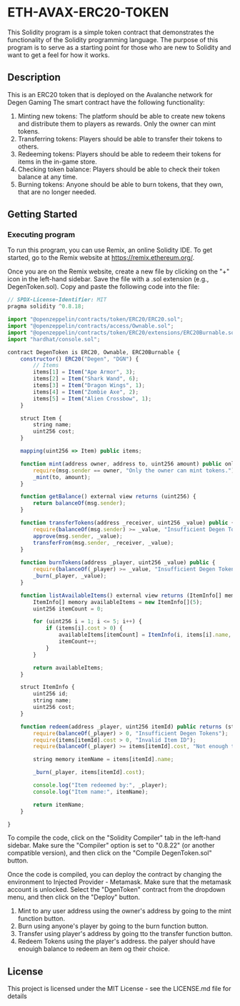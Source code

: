 # ETH-AVAX-ERC20-TOKEN

This Solidity program is a simple token contract that demonstrates the functionality of the Solidity programming language. The purpose of this program is to serve as a starting point for those who are new to Solidity and want to get a feel for how it works.

## Description

This is an ERC20 token that is deployed on the Avalanche network for Degen Gaming
The smart contract have the following functionality:
1. Minting new tokens: The platform should be able to create new tokens and distribute them to players as rewards. Only the owner can mint tokens.
2. Transferring tokens: Players should be able to transfer their tokens to others.
3. Redeeming tokens: Players should be able to redeem their tokens for items in the in-game store.
4. Checking token balance: Players should be able to check their token balance at any time.
5. Burning tokens: Anyone should be able to burn tokens, that they own, that are no longer needed.

## Getting Started

### Executing program

To run this program, you can use Remix, an online Solidity IDE. To get started, go to the Remix website at https://remix.ethereum.org/.

Once you are on the Remix website, create a new file by clicking on the "+" icon in the left-hand sidebar. Save the file with a .sol extension (e.g., DegenToken.sol). Copy and paste the following code into the file:

```javascript
// SPDX-License-Identifier: MIT
pragma solidity ^0.8.18;

import "@openzeppelin/contracts/token/ERC20/ERC20.sol";
import "@openzeppelin/contracts/access/Ownable.sol";
import "@openzeppelin/contracts/token/ERC20/extensions/ERC20Burnable.sol";
import "hardhat/console.sol";

contract DegenToken is ERC20, Ownable, ERC20Burnable {
    constructor() ERC20("Degen", "DGN") {
        // Items
        items[1] = Item("Ape Armor", 3);
        items[2] = Item("Shark Wand", 6);
        items[3] = Item("Dragon Wings", 1);
        items[4] = Item("Zombie Axe", 2);
        items[5] = Item("Alien Crossbow", 1);
    }

    struct Item {
        string name;
        uint256 cost;
    }

    mapping(uint256 => Item) public items;

    function mint(address owner, address to, uint256 amount) public onlyOwner {
        require(msg.sender == owner, "Only the owner can mint tokens.");
        _mint(to, amount);
    }

    function getBalance() external view returns (uint256) {
        return balanceOf(msg.sender);
    }

    function transferTokens(address _receiver, uint256 _value) public {
        require(balanceOf(msg.sender) >= _value, "Insufficient Degen Tokens");
        approve(msg.sender, _value);
        transferFrom(msg.sender, _receiver, _value);
    }
    
    function burnTokens(address _player, uint256 _value) public {
        require(balanceOf(_player) >= _value, "Insufficient Degen Tokens");
        _burn(_player, _value);
    }

    function listAvailableItems() external view returns (ItemInfo[] memory) {
        ItemInfo[] memory availableItems = new ItemInfo[](5);
        uint256 itemCount = 0;

        for (uint256 i = 1; i <= 5; i++) {
            if (items[i].cost > 0) {
                availableItems[itemCount] = ItemInfo(i, items[i].name, items[i].cost);
                itemCount++;
            }
        }

        return availableItems;
    }

    struct ItemInfo {
        uint256 id;
        string name;
        uint256 cost;
    }

    function redeem(address _player, uint256 itemId) public returns (string memory) {
        require(balanceOf(_player) > 0, "Insufficient Degen Tokens");
        require(items[itemId].cost > 0, "Invalid Item ID");
        require(balanceOf(_player) >= items[itemId].cost, "Not enough tokens to redeem this item");

        string memory itemName = items[itemId].name;

        _burn(_player, items[itemId].cost);

        console.log("Item redeemed by:", _player);
        console.log("Item name:", itemName);

        return itemName;
    }

}
```

To compile the code, click on the "Solidity Compiler" tab in the left-hand sidebar. Make sure the "Compiler" option is set to "0.8.22" (or another compatible version), and then click on the "Compile DegenToken.sol" button.

Once the code is compiled, you can deploy the contract by changing the environment to Injected Provider - Metamask. Make sure that the metamask account is unlocked. Select the "DgenToken" contract from the dropdown menu, and then click on the "Deploy" button.

1. Mint to any user address using the owner's address by going to the mint function button.
2. Burn using anyone's player by going to the burn function button.
3. Transfer using player's address by going tto the transfer function button.
4. Redeem Tokens using the player's address. the palyer should have enouigh balance to redeem an item og their choice.

## License

This project is licensed under the MIT License - see the LICENSE.md file for details
